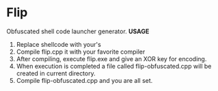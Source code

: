 # Flip
Obfuscated shell code launcher generator.
**USAGE**
1. Replace shellcode with your's
1. Compile flip.cpp it with your favorite compiler
1. After compiling, execute flip.exe and give an XOR key for encoding.
1. When execution is completed a file called flip-obfuscated.cpp will be created in current directory.
1. Compile flip-obfuscated.cpp and you are all set.
